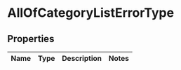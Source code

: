 # AllOfCategoryListErrorType

## Properties
Name | Type | Description | Notes
------------ | ------------- | ------------- | -------------
